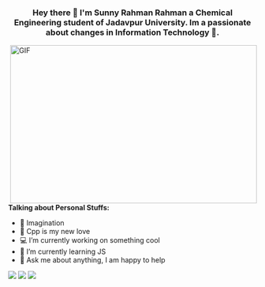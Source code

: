 <h3 align='center'>
  Hey there 👋 I'm Sunny Rahman Rahman a Chemical Engineering student of Jadavpur University. Im a passionate about changes in Information Technology 🚀.
</h3>

  <img align="right" alt="GIF" src="https://github.com/abhisheknaiidu/abhisheknaiidu/blob/master/code.gif?raw=true" width="500" height="320" />
  
**Talking about Personal Stuffs:**

- 📍 Imagination
- 📱 Cpp is my new love
- 💻 I’m currently working on something cool
- 🌱 I’m currently learning JS 
- 💬 Ask me about anything, I am happy to help

[<img src="https://img.shields.io/badge/twitter-%231DA1F2.svg?&style=for-the-badge&logo=twitter&logoColor=white" />](https://twitter.com/)
[<img src="https://img.shields.io/badge/linkedin-%230077B5.svg?&style=for-the-badge&logo=linkedin&logoColor=white" />](https://www.linkedin.com/in/sunnyrahman16/)
[<img src="https://img.shields.io/badge/Gmail-D14836?style=for-the-badge&logo=gmail&logoColor=white" />](@sunny.rahman16@gmail.com)

